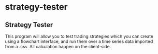 # strategy-tester

## Strategy Tester

This program will allow you to test trading strategies which you can create using a flowchart interface, and run them over a time series data imported from a .csv. All calculation happen on the client-side.
